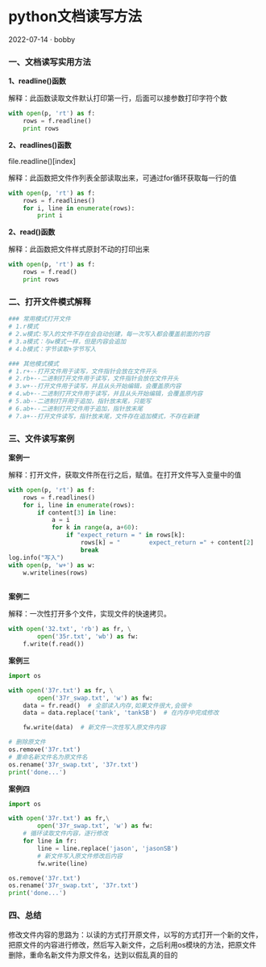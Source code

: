# python文档读写方法

2022-07-14 · bobby

### 一、文档读写实用方法

**1、readline()函数**

解释：此函数读取文件默认打印第一行，后面可以接参数打印字符个数

```python
with open(p, 'rt') as f:
    rows = f.readline()
    print rows
```

**2、readlines()函数**

file.readline()[index]

解释：此函数把文件作列表全部读取出来，可通过for循环获取每一行的值

```python
with open(p, 'rt') as f:
    rows = f.readlines()
    for i, line in enumerate(rows):
        print i
```

**2、read()函数**

解释：此函数把文件样式原封不动的打印出来

```python
with open(p, 'rt') as f:
    rows = f.read()
    print rows
```

### 二、打开文件模式解释

```python
### 常用模式打开文件
# 1.r模式
# 2.w模式:写入的文件不存在会自动创建，每一次写入都会覆盖前面的内容
# 3.a模式：与w模式一样，但是内容会追加
# 4.b模式：字节读取+字节写入

### 其他模式模式
# 1.r+--打开文件用于读写，文件指针会放在文件开头
# 2.rb+--二进制打开文件用于读写，文件指针会放在文件开头
# 3.w+--打开文件用于读写，并且从头开始编辑，会覆盖原内容
# 4.wb+--二进制打开文件用于读写，并且从头开始编辑，会覆盖原内容
# 5.ab--二进制打开用于追加，指针放末尾，只能写
# 6.ab+--二进制打开文件用于追加，指针放末尾
# 7.a+--打开文件读写，指针放末尾，文件存在追加模式，不存在新建
```

### 三、文件读写案例

**案例一**

解释：打开文件，获取文件所在行之后，赋值。在打开文件写入变量中的值

```python
with open(p, 'rt') as f:
    rows = f.readlines()
    for i, line in enumerate(rows):
        if content[3] in line:
            a = i
            for k in range(a, a+60):
                if "expect_return = " in rows[k]:
                    rows[k] = "        expect_return =" + content[2]
                    break
log.info("写入")
with open(p, 'w+') as w:
	w.writelines(rows)                    
        
```

**案例二**

解释：一次性打开多个文件，实现文件的快速拷贝。

```python
with open('32.txt', 'rb') as fr, \
        open('35r.txt', 'wb') as fw:
    f.write(f.read())
```

**案例三**

```python
import os

with open('37r.txt') as fr, \
        open('37r_swap.txt', 'w') as fw:
    data = fr.read()  # 全部读入内存,如果文件很大,会很卡
    data = data.replace('tank', 'tankSB')  # 在内存中完成修改

    fw.write(data)  # 新文件一次性写入原文件内容

# 删除原文件
os.remove('37r.txt')
# 重命名新文件名为原文件名
os.rename('37r_swap.txt', '37r.txt')
print('done...')
```

**案例四**

```python
import os

with open('37r.txt') as fr,\
        open('37r_swap.txt', 'w') as fw:
    # 循环读取文件内容，逐行修改
    for line in fr:
        line = line.replace('jason', 'jasonSB')
        # 新文件写入原文件修改后内容
        fw.write(line)

os.remove('37r.txt')
os.rename('37r_swap.txt', '37r.txt')
print('done...')
```

### 四、总结

修改文件内容的思路为：以读的方式打开原文件，以写的方式打开一个新的文件，把原文件的内容进行修改，然后写入新文件，之后利用os模块的方法，把原文件删除，重命名新文件为原文件名，达到以假乱真的目的
